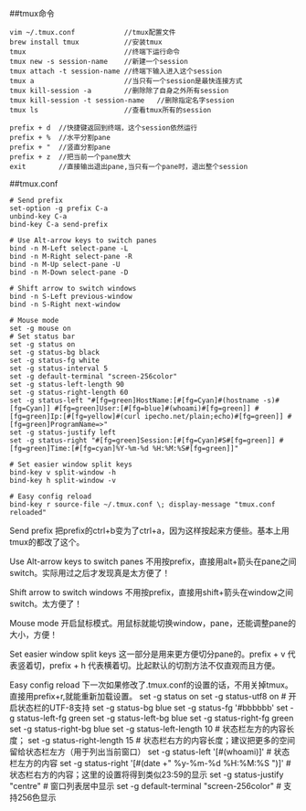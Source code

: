 ##tmux命令
```
vim ~/.tmux.conf            //tmux配置文件
brew install tmux           //安装tmux
tmux                        //终端下运行命令
tmux new -s session-name    //新建一个session
tmux attach -t session-name //终端下输入进入这个session
tmux a                      //当只有一个session是最快连接方式
tmux kill-session -a        //删除除了自身之外所有session
tmux kill-session -t session-name   //删除指定名字session
tmux ls                     //查看tmux所有的session

prefix + d  //快捷键返回到终端，这个session依然运行
prefix + %  //水平分割pane
prefix + "  //竖直分割pane
prefix + z  //把当前一个pane放大
exit        //直接输出退出pane,当只有一个pane时，退出整个session
```
##tmux.conf
```
# Send prefix
set-option -g prefix C-a
unbind-key C-a
bind-key C-a send-prefix

# Use Alt-arrow keys to switch panes
bind -n M-Left select-pane -L
bind -n M-Right select-pane -R
bind -n M-Up select-pane -U
bind -n M-Down select-pane -D

# Shift arrow to switch windows
bind -n S-Left previous-window
bind -n S-Right next-window

# Mouse mode
set -g mouse on
# Set status bar
set -g status on
set -g status-bg black
set -g status-fg white
set -g status-interval 5
set -g default-terminal "screen-256color"
set -g status-left-length 90
set -g status-right-length 60
set -g status-left "#[fg=green]HostName:[#[fg=Cyan]#(hostname -s)#[fg=Cyan]] #[fg=green]User:[#[fg=blue]#(whoami)#[fg=green]] #[fg=green]Ip:[#[fg=yellow]#(curl ipecho.net/plain;echo)#[fg=green]] #[fg=green]ProgramName=>"
set -g status-justify left
set -g status-right "#[fg=green]Session:[#[fg=Cyan]#S#[fg=green]] #[fg=green]Time:[#[fg=cyan]%Y-%m-%d %H:%M:%S#[fg=green]]"

# Set easier window split keys
bind-key v split-window -h
bind-key h split-window -v

# Easy config reload
bind-key r source-file ~/.tmux.conf \; display-message "tmux.conf reloaded"
```
Send prefix
把prefix的ctrl+b变为了ctrl+a，因为这样按起来方便些。基本上用tmux的都改了这个。

Use Alt-arrow keys to switch panes
不用按prefix，直接用alt+箭头在pane之间switch。实际用过之后才发现真是太方便了！

Shift arrow to switch windows
不用按prefix，直接用shift+箭头在window之间switch。太方便了！

Mouse mode
开启鼠标模式。用鼠标就能切换window，pane，还能调整pane的大小，方便！

Set easier window split keys
这一部分是用来更方便切分pane的。prefix + v 代表竖着切，prefix + h 代表横着切。比起默认的切割方法不仅直观而且方便。

Easy config reload
下一次如果修改了.tmux.conf的设置的话，不用关掉tmux。直接用prefix+r,就能重新加载设置。
set -g status on
set -g status-utf8 on                      # 开启状态栏的UTF-8支持
set -g status-bg blue
set -g status-fg '#bbbbbb'
set -g status-left-fg green
set -g status-left-bg blue
set -g status-right-fg green
set -g status-right-bg blue
set -g status-left-length 10               # 状态栏左方的内容长度；
set -g status-right-length 15              # 状态栏右方的内容长度；建议把更多的空间留给状态栏左方（用于列出当前窗口）
set -g status-left '[#(whoami)]'           # 状态栏左方的内容
set -g status-right '[#(date +" %y-%m-%d %H:%M:%S ")]'     # 状态栏右方的内容；这里的设置将得到类似23:59的显示
set -g status-justify "centre"             # 窗口列表居中显示
set -g default-terminal "screen-256color"  # 支持256色显示
